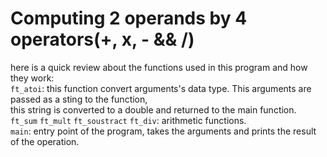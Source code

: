 # Computing 2 operands by 4 operators(+, x, - && /)

here is a quick review about the functions used in this program and how they work: </br>
`ft_atoi`: this function convert arguments's data type. This arguments are passed as a sting to the function, </br>
this string is converted to a double and returned to the main function. </br>
`ft_sum` `ft_mult` `ft_soustract` `ft_div`: arithmetic functions. </br>
`main`: entry point of the program, takes the arguments and prints the result of the operation. 
